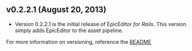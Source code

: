 ## v0.2.2.1 (August 20, 2013)
- Version 0.2.2.1 is the initial release of EpicEditor *for Rails*. This version simply adds EpicEditor to the asset pipeline.

For more information on versioning, reference the [README](https://github.com/AJAlabs/EpicEditor#versioning)